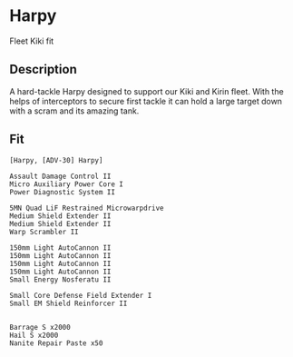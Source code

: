 # Harpy

Fleet Kiki fit

## Description

A hard-tackle Harpy designed to support our Kiki and Kirin fleet. With the helps of interceptors
to secure first tackle it can hold a large target down with a scram and its amazing tank.

## Fit
```
[Harpy, [ADV-30] Harpy]

Assault Damage Control II
Micro Auxiliary Power Core I
Power Diagnostic System II

5MN Quad LiF Restrained Microwarpdrive
Medium Shield Extender II
Medium Shield Extender II
Warp Scrambler II

150mm Light AutoCannon II
150mm Light AutoCannon II
150mm Light AutoCannon II
150mm Light AutoCannon II
Small Energy Nosferatu II

Small Core Defense Field Extender I
Small EM Shield Reinforcer II


Barrage S x2000
Hail S x2000
Nanite Repair Paste x50
```

